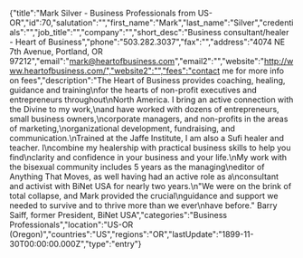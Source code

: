{"title":"Mark Silver - Business Professionals from US-OR","id":70,"salutation":"","first_name":"Mark","last_name":"Silver","credentials":"","job_title":"","company":"","short_desc":"Business consultant/healer - Heart of Business","phone":"503.282.3037","fax":"","address":"4074 NE 7th Avenue, Portland, OR 97212","email":"mark@heartofbusiness.com","email2":"","website":"http://www.heartofbusiness.com/","website2":"","fees":"contact me for more info on fees","description":"The Heart of Business provides coaching, healing, guidance and training\nfor the hearts of non-profit executives and entrepreneurs throughout\nNorth America. I bring an active connection with the Divine to my work,\nand have worked with dozens of entrepreneurs, small business owners,\ncorporate managers, and non-profits in the areas of marketing,\norganizational development, fundraising, and communication.\nTrained at the Jaffe Institute, I am also a Sufi healer and teacher.  I\ncombine my healership with practical business skills to help you find\nclarity and confidence in your business and your life.\nMy work with the bisexual community includes 5 years as the managing\neditor of Anything That Moves, as well having had an active role as a\nconsultant and activist with BiNet USA for nearly two years.\n\"We were on the brink of total collapse, and Mark provided the crucial\nguidance and support we needed to survive and to thrive more than we ever\nhave before.\"  Barry Saiff, former President, BiNet USA","categories":"Business Professionals","location":"US-OR (Oregon)","countries":"US","regions":"OR","lastUpdate":"1899-11-30T00:00:00.000Z","type":"entry"}
